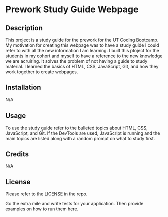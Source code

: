 # Prework Study Guide Webpage

## Description

This project is a study guide for the prework for the UT Coding Bootcamp. My motivation for creating this webpage was to have a study guide I could refer to with all the new information I am learning. I built this ptoject for the students in my cohort and myself to have a reference to the new knowlodge we are acruiring. It solves the problem of not having a guide to study material. I learned the basics of HTML, CSS, JavaScript, Git, and how they work together to create webpages.

## Installation

N/A

## Usage

To use the study guide refer to the bulleted topics about HTML, CSS, JavaScript, and Git. If the DevTools are used, JavaScript is running and the main topics are listed along with a random prompt on what to study first. 

## Credits

N/A

## License

Please refer to the LICENSE in the repo.

Go the extra mile and write tests for your application. Then provide examples on how to run them here.